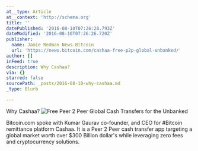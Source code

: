 ```yaml
---
at__type: Article
at__context: 'http://schema.org'
title: ''
datePublished: '2016-08-10T07:26:28.793Z'
dateModified: '2016-08-10T07:26:26.720Z'
publisher:
  name: Jamie Redman News.Bitcoin
  url: 'https://news.bitcoin.com/cashaa-free-p2p-global-unbanked/'
author: []
inFeed: true
description: Why Cashaa?
via: {}
starred: false
sourcePath: _posts/2016-08-10-why-cashaa.md
_type: Blurb

---
```

Why Cashaa?
![Free Peer 2 Peer Global Cash Transfers for the Unbanked](https://the-grid-user-content.s3-us-west-2.amazonaws.com/17a04962-4ba4-4648-bd92-f912a5e1b218.jpg)

Bitcoin.com spoke with Kumar Gaurav co-founder, and CEO for \#Bitcoin remittance platform Cashaa. It is a Peer 2 Peer cash transfer app targeting a global market worth over $300 Billion dollar's while leveraging zero fees and cryptocurrency solutions.